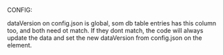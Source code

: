 CONFIG:

dataVersion on config.json is global, som db table entries has this column too, and both need ot match.
If they dont match, the code will always update the data and set the new dataVersion from config.json on the element.

